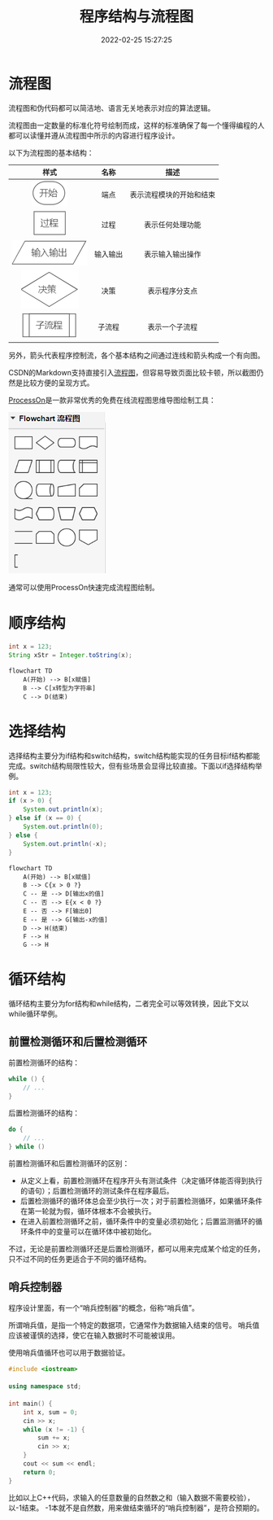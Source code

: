 ﻿---
title: 程序结构与流程图
date: 2022-02-25 15:27:25
summary: 本文介绍流程图的规范，结合程序结构分享绘制方法。
tags:
- 程序设计
categories:
- 程序设计
---

# 流程图

流程图和伪代码都可以简洁地、语言无关地表示对应的算法逻辑。

流程图由一定数量的标准化符号绘制而成，这样的标准确保了每一个懂得编程的人都可以读懂并遵从流程图中所示的内容进行程序设计。

以下为流程图的基本结构：

|  样式 | 名称 | 描述 |
|:-----:|:----:|:----:|
| ![](../../../images/软件工程/程序设计/程序结构与流程图/1.png) | 端点 | 表示流程模块的开始和结束 |
| ![](../../../images/软件工程/程序设计/程序结构与流程图/2.png) | 过程 | 表示任何处理功能 |
| ![](../../../images/软件工程/程序设计/程序结构与流程图/3.png) | 输入输出 | 表示输入输出操作 |
| ![](../../../images/软件工程/程序设计/程序结构与流程图/4.png) | 决策 | 表示程序分支点 |
| ![](../../../images/软件工程/程序设计/程序结构与流程图/5.png) | 子流程 | 表示一个子流程 |

另外，箭头代表程序控制流，各个基本结构之间通过连线和箭头构成一个有向图。

CSDN的Markdown支持直接引入[流程图](http://flowchart.js.org/)，但容易导致页面比较卡顿，所以截图仍然是比较方便的呈现方式。

[ProcessOn](https://www.processon.com/)是一款非常优秀的免费在线流程图思维导图绘制工具：

![](../../../images/软件工程/程序设计/程序结构与流程图/6.png)

通常可以使用ProcessOn快速完成流程图绘制。

# 顺序结构

```java
int x = 123;
String xStr = Integer.toString(x);
```

```mermaid
flowchart TD
    A(开始) --> B[x赋值]
    B --> C[x转型为字符串]
    C --> D(结束)
```

# 选择结构

选择结构主要分为if结构和switch结构，switch结构能实现的任务目标if结构都能完成。switch结构局限性较大，但有些场景会显得比较直接。下面以if选择结构举例。

```java
int x = 123;
if (x > 0) {
    System.out.println(x);
} else if (x == 0) {
    System.out.println(0);
} else {
    System.out.println(-x);
}
```

```mermaid
flowchart TD
    A(开始) --> B[x赋值]
    B --> C{x > 0 ?}
    C -- 是 --> D[输出x的值]
    C -- 否 --> E{x < 0 ?}
    E -- 否 --> F[输出0]
    E -- 是 --> G[输出-x的值]
    D --> H(结束)
    F --> H
    G --> H
```

# 循环结构

循环结构主要分为for结构和while结构，二者完全可以等效转换，因此下文以while循环举例。

## 前置检测循环和后置检测循环

前置检测循环的结构：
```java
while () {
    // ...
}
```

后置检测循环的结构：
```java
do {
    // ...
} while ()
```

前置检测循环和后置检测循环的区别：
- 从定义上看，前置检测循环在程序开头有测试条件（决定循环体能否得到执行的语句）；后置检测循环的测试条件在程序最后。
- 后置检测循环的循环体总会至少执行一次；对于前置检测循环，如果循环条件在第一轮就为假，循环体根本不会被执行。
- 在进入前置检测循环之前，循环条件中的变量必须初始化；后置监测循环的循环条件中的变量可以在循环体中被初始化。

不过，无论是前置检测循环还是后置检测循环，都可以用来完成某个给定的任务，只不过不同的任务更适合于不同的循环结构。

## 哨兵控制器

程序设计里面，有一个“哨兵控制器”的概念，俗称“哨兵值”。

所谓哨兵值，是指一个特定的数据项，它通常作为数据输入结束的信号。
哨兵值应该被谨慎的选择，使它在输入数据时不可能被误用。

使用哨兵值循环也可以用于数据验证。

```cpp
#include <iostream>

using namespace std;

int main() {
    int x, sum = 0;
    cin >> x;
    while (x != -1) {
        sum += x;
        cin >> x;
    }
    cout << sum << endl;
    return 0;
}
```

比如以上C++代码，求输入的任意数量的自然数之和（输入数据不需要校验），以-1结束。
-1本就不是自然数，用来做结束循环的“哨兵控制器”，是符合预期的。

